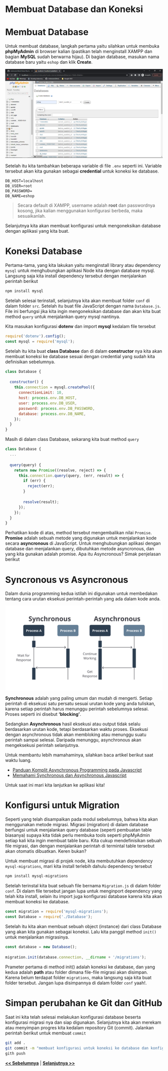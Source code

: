 # Membuat Database dan Koneksi

# Membuat Database

Untuk membuat database, langkah pertama yaitu silahkan untuk membuka **phpMyAdmin** di browser kalian (pastikan telah menginstall XAMPP dan bagian **MySQL** sudah berwarna hijau). Di bagian database, masukan nama database baru yaitu `eshop` dan klik **Create**.

![create-db](images/create-database.png)

Setelah itu kita tambahkan beberapa variable di file `.env` seperti ini. Variable tersebut akan kita gunakan sebagai **credential** untuk koneksi ke database.

```.env
DB_HOST=localhost
DB_USER=root
DB_PASSWORD=
DB_NAME=eshop
```

> Secara default di XAMPP, username adalah **root** dan passwordnya kosong, jika kalian menggunakan konfigurasi berbeda, maka sesuaikanlah.

Selanjutnya kita akan membuat konfigurasi untuk mengoneksikan database dengan aplikasi yang kita buat.

# Koneksi Database

Pertama-tama, yang kita lakukan yaitu menginstall library atau dependency `mysql` untuk menghubungkan aplikasi Node kita dengan database mysql. Langsung saja kita install dependency tersebut dengan menjalankan perintah berikut

```bash
npm install mysql
```

Setelah selesai terinstall, selanjutnya kita akan membuat folder `conf` di dalam folder `src`. Setelah itu buat file JavaScript dengan nama `Database.js`. File ini berfungsi jika kita ingin mengoneksikan database dan akan kita buat method `query` untuk menjalankan query mysql nantinya.

Kita masukan konfigurasi **dotenv** dan import **mysql** kedalam file tersebut

```js
require('dotenv').config();
const mysql = require('mysql');
```

Setelah itu kita buat **class Database** dan di dalam **constructor** nya kita akan membuat koneksi ke database sesuai dengan credential yang sudah kita definisikan sebelumnya.

```js
class Database {

  constructor() {
    this.connection = mysql.createPool({
      connectionLimit: 10,
      host: process.env.DB_HOST,
      user: process.env.DB_USER,
      password: process.env.DB_PASSWORD,
      database: process.env.DB_NAME,
    });
  }
}
```

Masih di dalam class Database, sekarang kita buat method `query`

```js
class Database {
  ...

  query(query) {
    return new Promise((resolve, reject) => {
      this.connection.query(query, (err, result) => {
        if (err) {
          reject(err);
        }

        resolve(result);
      });
    });
  }
}
```

Perhatikan kode di atas, method tersebut mengembalikan nilai `Promise`. **Promise** adalah sebuah metode yang digunakan untuk menjalankan kode secara **asyncronous** di JavaScript. Untuk menghubungkan aplikasi dengan database dan menjalankan query, dibutuhkan metode asyncronous, dan yang kita gunakan adalah promise. Apa itu Asyncronous? Simak penjelasan berikut

# Syncronous vs Asyncronous

Dalam dunia programming kedua istilah ini digunakan untuk membedakan tentang cara urutan eksekusi perintah-perintah yang ada dalam kode anda.

![sync-async](images/sync-async.png)

**Synchronous** adalah yang paling umum dan mudah di mengerti. Setiap perintah di eksekusi satu persatu sesuai urutan kode yang anda tuliskan, karena setiap perintah harus menunggu perintah sebelumnya selesai. Proses seperti ini disebut **‘blocking’**.

Sedangkan **Asynchronous** hasil eksekusi atau output tidak selalu berdasarkan urutan kode, tetapi berdasarkan waktu proses. Eksekusi dengan asynchronous tidak akan membloking atau menunggu suatu perintah sampai selesai. Daripada menunggu, asynchronous akan mengeksekusi perintah selanjutnya.

Untuk membantu lebih mamahaminya, silahkan baca artikel berikut saat waktu luang.

  * [Panduan Komplit Asynchronous Programming pada Javascript](https://medium.com/coderupa/panduan-komplit-asynchronous-programming-pada-javascript-part-1-fca22279c056)
  * [Memahami Synchronous dan Asynchronous Javascript](https://dev.to/guntur/memahami-synchronous-dan-asynchronous-javascript-4kjj)

Untuk saat ini mari kita lanjutkan ke aplikasi kita!

# Konfigursi untuk Migration

Seperti yang telah disampaikan pada modul sebelumnya, bahwa kita akan menggunakan metode migrasi. Migrasi (migration) di dalam database berfungsi untuk menjalankan query database (seperti pembuatan table biasanya) supaya kita tidak perlu membuka tools seperti phpMyAdmin setiap kali kita ingin membuat table baru. Kita cukup mendefinisikan sebuah file migrasi, dan dengan menjalankan perintah di termintal table tersebut akan otomatis dibuatkan. Keren bukan?

Untuk membuat migrasi di projek node, kita membutuhkan dependency `mysql-migrations`, mari kita install terlebih dahulu dependency tersebut

```bash
npm install mysql-migrations
```

Setelah terinstal kita buat sebuah file bernama `Migration.js` di dalam folder `conf`. Di dalam file tersebut jangan lupa untuk menginport dependency yang telah kita install, selain itu import juga konfigurasi database karena kita akan membuat koneksi ke database.

```js
const migration = require('mysql-migrations');
const Database = require('./Database');
```

Setelah itu kita akan membuat sebuah object (instance) dari class Database yang akan kita gunakan sebagai koneksi. Lalu kita panggil method `init()` untuk menjalankan migrasinya.

```js
const database = new Database();

migration.init(database.connection, __dirname + '/migrations');
```

Prameter pertama di method init() adalah koneksi ke database, dan yang kedua adalah **path** atau folder dimana file-file migrasi akan disimpan. Karena belum terdapat folder `migrations`, maka langsung saja kita buat folder tersebut. Jangan lupa disimpannya di dalam folder `conf` yaah!.

# Simpan perubahan ke Git dan GitHub

Saat ini kita telah selesai melakukan konfigurasi database beserta konfigurasi migrasi nya dan siap digunakan. Selanjutnya kita akan merekam atau menyimpan progres kita kedalam repository Git (commit). Jalankan perintah berikut untuk membuat `commit`

```bash
git add .
git commit -m "membuat konfigurasi untuk koneksi ke database dan konfigurasi migration"
gith push
```

**[<< Sebelumnya](m4-detail-project.md)** | **[Selanjutnya >>](m6-auth.md)**